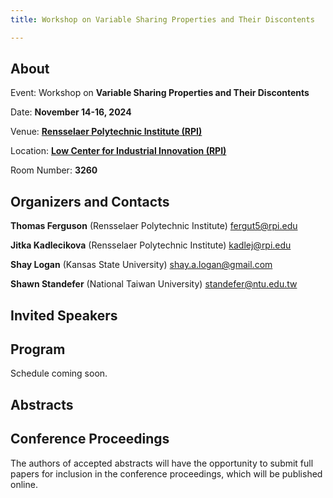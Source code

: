 ```yaml
---
title: Workshop on Variable Sharing Properties and Their Discontents

---
```

## About
Event: Workshop on **Variable Sharing Properties and Their Discontents**

Date: **November 14-16, 2024**

Venue: [**Rensselaer Polytechnic Institute (RPI)**](https://www.rpi.edu/)

Location: [**Low Center for Industrial Innovation (RPI)**](https://www.google.com/maps/place/Low+Center+for+Industrial+Innovation/@42.7292449,-73.680798,16.75z/data=!4m6!3m5!1s0x89de0fa0754f2517:0xc812ad6a8b0415a0!8m2!3d42.7291622!4d-73.6786731!16s%2Fm%2F027sqdl?entry=ttu&g_ep=EgoyMDI0MTAyMC4xIKXMDSoASAFQAw%3D%3D)

Room Number: **3260**

## Organizers and Contacts

**Thomas Ferguson** (Rensselaer Polytechnic Institute) fergut5@rpi.edu

**Jitka Kadlecikova** (Rensselaer Polytechnic Institute) kadlej@rpi.edu

**Shay Logan** (Kansas State University) shay.a.logan@gmail.com

**Shawn Standefer** (National Taiwan University) standefer@ntu.edu.tw

## Invited Speakers


## Program

Schedule coming soon.

## Abstracts


## Conference Proceedings

The authors of accepted abstracts will have the opportunity to submit full papers for inclusion in the conference proceedings, which will be published online.



<style>
header .project-name {
  font-size: 2.5rem;
}

header .project-tagline {
  display: none;
}

header .btn {
  display: none;
}
</style>

